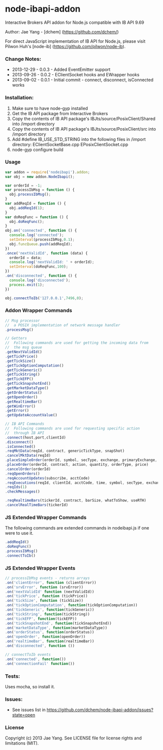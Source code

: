 node-ibapi-addon
================

Interactive Brokers API addon for Node.js compatible with IB API 9.69

Author: Jae Yang - [dchem] (https://github.com/dchem/)

For direct JavaScript implementation of IB API for Node.js, please visit Pilwon Huh's [node-ib] (https://github.com/pilwon/node-ib).


### Change Notes:

* 2013-12-29 - 0.0.3 - Added EventEmitter support
* 2013-09-26 - 0.0.2 - EClientSocket hooks and EWrapper hooks
* 2013-09-02 - 0.0.1 - Initial commit - connect, disconnect, isConnected works

### Installation:

1. Make sure to have node-gyp installed
2. Get the IB API package from Interactive Brokers
3. Copy the contents of IB API package's 
    IBJts/source/PosixClient/Shared into /import directory
4. Copy the contents of IB API package's
    IBJts/source/PosixClient/src into /import directory
5. Add #define IB_USE_STD_STRING into the following files in /import directory:
    EClientSocketBase.cpp
    EPosixClientSocket.cpp
6. node-gyp configure build

### Usage
```js
var addon = require('nodeibapi').addon;
var obj = new addon.NodeIbapi();

var orderId = -1;
var processIbMsg = function () {
  obj.processIbMsg();
}
var addReqId = function () {
  obj.addReqId(1);
}
var doReqFunc = function () {
  obj.doReqFunc();
}
obj.on('connected', function () {
  console.log('connected');
  setInterval(processIbMsg,0.1);
  obj.funcQueue.push(addReqId);
})
.once('nextValidId', function (data) {
  orderId = data;
  console.log('nextValidId: ' + orderId);
  setInterval(doReqFunc,100);
})
.on('disconnected', function () {
  console.log('disconnected');
  process.exit(1);
})

obj.connectToIb('127.0.0.1',7496,0);

```

### Addon Wrapper Commands
```js
// Msg processor
//  a POSIX implementation of network message handler
.processMsg()

// Getters
//  Following commands are used for getting the incoming data from 
//  the msg queue 
.getNextValidId()
.getTickPrice()
.getTickSize()
.getTickOptionComputation()
.getTickGeneric()
.getTickString()
.getTickEFP()
.getTickSnapshotEnd()
.getMarketDataType()
.getOrderStatus()
.getOpenOrder()
.getRealtimeBar()
.getWinError()
.getError()
.getUpdateAccountValue()

// IB API Commands
//  Following commands are used for requesting specific action 
//  through IB API
.connect(host,port,clientId)
.disconnect()
.isConnected()
.reqMktData(reqId, contract, genericTickType, snapShot)
.cancelMktData(reqId)
.placeSimpleOrder(orderId, symbol, secType, exchange, primaryExchange, currency, action, quantity, orderType, price)
.placeOrder(orderId, contract, action, quantity, orderType, price)
.cancelOrder(orderId)
.reqOpenOrders()
.reqAccountUpdates(subscribe, acctCode)
.reqExecutions(reqId, clientId, acctCode, time, symbol, secType, exchange, side)
.reqIds(1)
.checkMessages()

.reqRealtimeBars(tickerId, contract, barSize, whatToShow, useRTH)
.cancelRealTimeBars(tickerId)
```

### JS Extended Wrapper Commands
The following commands are extended commands in nodeibapi.js if one were to use it.
```js
.addReqId()
.doReqFunc()
.processIbMsg()
.connectToIb()
```

### JS Extended Wrapper Events
```js
// processIbMsg events - returns arrays
.on('clientError', function (clientError))
.on('srvError', function (srvError))
.on('nextValidId' function (nextValidId))
.on('tickPrice', function (tickPrice))
.on('tickSize', function (tickSize))
.on('tickOptionComputation', function(tickOptionComputation))
.on('tickGeneric', function(tickGeneric))
.on('tickString', function(tickString))
.on('tickEFP', function(tickEFP))
.on('tickSnapshotEnd', function(tickSnapshotEnd))
.on('marketDataType', function(marketDataType))
.on('orderStatus', function(orderStatus))
.on('openOrder', function(openOrder))
.on('realtimeBar', function(realtimeBar))
.on('disconnected', function ())

// connectToIb events
.on('connected', function())
.on('connectionFail' function())
```

### Tests:
Uses mocha, so install it.

### Issues:
* See issues list in https://github.com/dchem/node-ibapi-addon/issues?state=open

### License
Copyright (c) 2013 Jae Yang. See LICENSE file for license rights and limitations (MIT).
